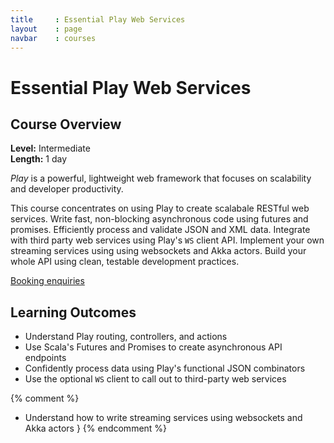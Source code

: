 ```yaml
---
title     : Essential Play Web Services
layout    : page
navbar    : courses
---
```


# Essential Play Web Services

## Course Overview

**Level:** Intermediate<br>
**Length:** 1 day

*Play* is a powerful, lightweight web framework that focuses on scalability and developer productivity.

This course concentrates on using Play to create scalabale RESTful web services. Write fast, non-blocking asynchronous code using futures and promises. Efficiently process and validate JSON and XML data. Integrate with third party web services using Play's `WS` client API. Implement your own streaming services using using websockets and Akka actors. Build your whole API using clean, testable development practices.

<a class="btn btn-primary" href="/enquiries.html?course=essential-play-services">Booking enquiries</a>

## Learning Outcomes

 - Understand Play routing, controllers, and actions
 - Use Scala's Futures and Promises to create asynchronous API endpoints
 - Confidently process data using Play's functional JSON combinators
 - Use the optional `WS` client to call out to third-party web services

{% comment %}
 - Understand how to write streaming services using websockets and Akka actors
}
{% endcomment %}